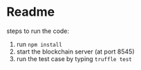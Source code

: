 # Readme

steps to run the code:
1. run `npm install`
2. start the blockchain server (at port 8545)
3. run the test case by typing `truffle test`